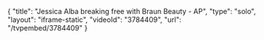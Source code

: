 {
    "title": "Jessica Alba breaking free with Braun Beauty - AP",
    "type": "solo",
    "layout": "iframe-static",
    "videoId": "3784409",
    "url": "\/tvpembed\/3784409"
}